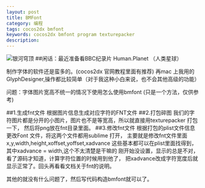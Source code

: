 ```yaml
---
layout: post
title: BMFont
category: 编程
tags: cocos2dx bmfont
keywords: cocos2dx bmfont program texturepacker
description: 
---
```

![银河穹顶](http://image.nationalgeographic.com.cn/2015/0404/20150404025918260.jpg)
##闲话：最近准备看BBC纪录片 Human.Planet （人类星球）

制作字体的软件还是蛮多的。(cocos2dx 官网教程里面有推荐)
再mac 上我用的GlyphDesigner,操作都比较简单（对于我这种小白来说，也不会其他高级的功能）

问题：字体图片宽高不统一的情况下使用怎么使用bmfont (只是一个方法，仅供参考)

##1.生成fnt文件
    根据图片信息生成对应字符的FNT文件
##2.打包碎图
	我们的字符图片都是分开的小图片，图片也不是等宽高，所以就直接用texturepacker 打包一下，
	然后将png放在fnt目录里面。
##3.修改fnt文件
    根据打包的plist文件信息 更改Font 文件，将这两个文件都用sublime 打开，
    主要就是修改fnt文件里面x,y,width,height,xoffset,yoffset,xadvance
    这些基本都可以在plist里面找得到，其中xadvance = width,这个不太清楚是干嘛的
    刚开始没设置，显示的总是不对，看了源码才知道，计算字符位置的时候用到他了，
    把xadvance改成字符宽度后就显示正常了。回头再看看文档关于fnt的说明。

其他的就没有什么问题了，然后写代码构造bmfont就可以了。


